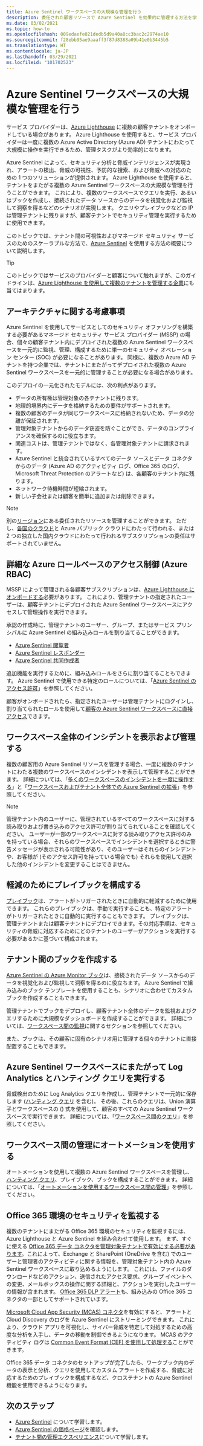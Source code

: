 ```yaml
---
title: Azure Sentinel ワークスペースの大規模な管理を行う
description: 委任された顧客リソースで Azure Sentinel を効果的に管理する方法を学習します。
ms.date: 03/02/2021
ms.topic: how-to
ms.openlocfilehash: 009edaefe021dedb5d9a40a8cc3bac2c2974ae10
ms.sourcegitcommit: f28ebb95ae9aaaff3f87d8388a09b41e0b3445b5
ms.translationtype: HT
ms.contentlocale: ja-JP
ms.lasthandoff: 03/29/2021
ms.locfileid: "101702523"
---
```

# <a name="manage-azure-sentinel-workspaces-at-scale"></a>Azure Sentinel ワークスペースの大規模な管理を行う

サービス プロバイダーは、[Azure Lighthouse](../overview.md) に複数の顧客テナントをオンボードしている場合があります。 Azure Lighthouse を使用すると、サービス プロバイダーは一度に複数の Azure Active Directory (Azure AD) テナントにわたって大規模に操作を実行できるため、管理タスクがより効率的になります。

Azure Sentinel によって、セキュリティ分析と脅威インテリジェンスが実現され、アラートの検出、脅威の可視性、予防的な捜索、および脅威への対応のための 1 つのソリューションが提供されます。 Azure Lighthouse を使用すると、テナントをまたがる複数の Azure Sentinel ワークスペースの大規模な管理を行うことができます。 これにより、複数のワークスペースでクエリを実行、あるいはブックを作成し、接続されたデータ ソースからのデータを視覚化および監視して洞察を得るなどのシナリオが実現します。 クエリやプレイブックなどの IP は管理テナントに残りますが、顧客テナントでセキュリティ管理を実行するために使用できます。

このトピックでは、テナント間の可視性およびマネージド セキュリティ サービスのためのスケーラブルな方法で、[Azure Sentinel](../../sentinel/overview.md) を使用する方法の概要について説明します。

> [!TIP]
> このトピックではサービスのプロバイダーと顧客について触れますが、このガイドラインは、[Azure Lighthouse を使用して複数のテナントを管理する企業](../concepts/enterprise.md)にも当てはまります。

## <a name="architectural-considerations"></a>アーキテクチャに関する考慮事項

Azure Sentinel を使用してサービスとしてのセキュリティ オファリングを構築する必要があるマネージド セキュリティ サービス プロバイダー (MSSP) の場合、個々の顧客テナント内にデプロイされた複数の Azure Sentinel ワークスペースを一元的に監視、管理、構成するために単一のセキュリティ オペレーション センター (SOC) が必要になることがあります。 同様に、複数の Azure AD テナントを持つ企業では、テナントにまたがってデプロイされた複数の Azure Sentinel ワークスペースを一元的に管理することが必要になる場合があります。

このデプロイの一元化されたモデルには、次の利点があります。

- データの所有権は管理対象の各テナントに残ります。
- 地理的境界内にデータを格納するための要件がサポートされます。
- 複数の顧客のデータが同じワークスペースに格納されないため、データの分離が保証されます。
- 管理対象テナントからのデータ窃盗を防ぐことができ、データのコンプライアンスを確保するのに役立ちます。
- 関連コストは、管理テナントではなく、各管理対象テナントに請求されます。
- Azure Sentinel と統合されているすべてのデータ ソースとデータ コネクタからのデータ (Azure AD のアクティビティ ログ、Office 365 のログ、Microsoft Threat Protection のアラートなど) は、各顧客のテナント内に残ります。
- ネットワーク待機時間が短縮されます。
- 新しい子会社または顧客を簡単に追加または削除できます。

> [!NOTE]
> 別の[リージョン](../../availability-zones/az-overview.md#regions)にある委任されたリソースを管理することができます。 ただし、[各国のクラウド](../../active-directory/develop/authentication-national-cloud.md)と Azure パブリック クラウドにわたって行われる、または 2 つの独立した国内クラウドにわたって行われるサブスクリプションの委任はサポートされていません。

## <a name="granular-azure-role-based-access-control-azure-rbac"></a>詳細な Azure ロールベースのアクセス制御 (Azure RBAC)

MSSP によって管理される各顧客サブスクリプションは、[Azure Lighthouse にオンボードする](onboard-customer.md)必要があります。 これにより、管理テナントの指定されたユーザーは、顧客テナントにデプロイされた Azure Sentinel ワークスペースにアクセスして管理操作を実行できます。

承認の作成時に、管理テナントのユーザー、グループ、またはサービス プリンシパルに Azure Sentinel の組み込みロールを割り当てることができます。

- [Azure Sentinel 閲覧者](../../role-based-access-control/built-in-roles.md#azure-sentinel-reader)
- [Azure Sentinel レスポンダー](../../role-based-access-control/built-in-roles.md#azure-sentinel-responder)
- [Azure Sentinel 共同作成者](../../role-based-access-control/built-in-roles.md#azure-sentinel-contributor)

追加機能を実行するために、組み込みロールをさらに割り当てることもできます。 Azure Sentinel で使用できる特定のロールについては、「[Azure Sentinel のアクセス許可](../../sentinel/roles.md)」を参照してください。

顧客がオンボードされたら、指定されたユーザーは管理テナントにログインし、割り当てられたロールを使用して[顧客の Azure Sentinel ワークスペースに直接アクセス](../../sentinel/multiple-tenants-service-providers.md)できます。

## <a name="view-and-manage-incidents-across-workspaces"></a>ワークスペース全体のインシデントを表示および管理する

複数の顧客用の Azure Sentinel リソースを管理する場合、一度に複数のテナントにわたる複数のワークスペースのインシデントを表示して管理することができます。 詳細については、「[多くのワークスペースのインシデントを一度に操作する](../../sentinel/multiple-workspace-view.md)」と「[ワークスペースおよびテナント全体での Azure Sentinel の拡張](../../sentinel/extend-sentinel-across-workspaces-tenants.md)」を参照してください。

> [!NOTE]
> 管理テナント内のユーザーに、管理されているすべてのワークスペースに対する読み取りおよび書き込みのアクセス許可が割り当てられていることを確認してください。 ユーザーが一部のワークスペースに対する読み取りアクセス許可のみを持っている場合、それらのワークスペースでインシデントを選択するときに警告メッセージが表示される可能性があり、そのユーザーはそれらのインシデントや、お客様が (そのアクセス許可を持っている場合でも) それらを使用して選択した他のインシデントを変更することはできません。

## <a name="configure-playbooks-for-mitigation"></a>軽減のためにプレイブックを構成する

[プレイブック](../../sentinel/tutorial-respond-threats-playbook.md)は、アラートがトリガーされたときに自動的に軽減するために使用できます。 これらのプレイブックは、手動で実行することも、特定のアラートがトリガーされたときに自動的に実行することもできます。 プレイブックは、管理テナントまたは顧客テナントにデプロイできます。その対応手順は、セキュリティの脅威に対応するためにどのテナントのユーザーがアクションを実行する必要があるかに基づいて構成されます。

## <a name="create-cross-tenant-workbooks"></a>テナント間のブックを作成する

[Azure Sentinel の Azure Monitor ブック](../../sentinel/overview.md#workbooks)は、接続されたデータ ソースからのデータを視覚化および監視して洞察を得るのに役立ちます。 Azure Sentinel で組み込みのブック テンプレートを使用することも、シナリオに合わせてカスタム ブックを作成することもできます。

管理テナントでブックをデプロイし、顧客テナント全体のデータを監視およびクエリするために大規模なダッシュボードを作成することができます。 詳細については、[ワークスペース間の監視](../../sentinel/extend-sentinel-across-workspaces-tenants.md#using-cross-workspace-workbooks)に関するセクションを参照してください。 

また、ブックは、その顧客に固有のシナリオ用に管理する個々のテナントに直接配置することもできます。

## <a name="run-log-analytics-and-hunting-queries-across-azure-sentinel-workspaces"></a>Azure Sentinel ワークスペースにまたがって Log Analytics とハンティング クエリを実行する

脅威検出のために Log Analytics クエリを作成し、管理テナントで一元的に保存します ([ハンティング クエリ](../../sentinel/extend-sentinel-across-workspaces-tenants.md#cross-workspace-hunting) を含む)。 その後、これらのクエリは、Union 演算子とワークスペースの () 式を使用して、顧客のすべての Azure Sentinel ワークスペースで実行できます。 詳細については、「[ワークスペース間のクエリ](../../sentinel/extend-sentinel-across-workspaces-tenants.md#cross-workspace-querying)」を参照してください。

## <a name="use-automation-for-cross-workspace-management"></a>ワークスペース間の管理にオートメーションを使用する

オートメーションを使用して複数の Azure Sentinel ワークスペースを管理し、[ハンティング クエリ](../../sentinel/hunting.md)、プレイブック、ブックを構成することができます。 詳細については、「[オートメーションを使用するワークスペース間の管理](../../sentinel/extend-sentinel-across-workspaces-tenants.md#cross-workspace-management-using-automation)」を参照してください。

## <a name="monitor-security-of-office-365-environments"></a>Office 365 環境のセキュリティを監視する

複数のテナントにまたがる Office 365 環境のセキュリティを監視するには、Azure Lighthouse と Azure Sentinel を組み合わせて使用します。 まず、すぐに使える [Office 365 データ コネクタを管理対象テナントで有効にする必要があります](../../sentinel/connect-office-365.md)。これによって、Exchange と SharePoint (OneDrive を含む) でのユーザーと管理者のアクティビティに関する情報を、管理対象テナント内の Azure Sentinel ワークスペースに取り込めるようにします。 これには、ファイルのダウンロードなどのアクション、送信されたアクセス要求、グループ イベントへの変更、メールボックスの操作に関する詳細と、アクションを実行したユーザーの情報が含まれます。 [Office 365 DLP アラート](https://techcommunity.microsoft.com/t5/azure-sentinel/ingest-office-365-dlp-events-into-azure-sentinel/ba-p/1031820)も、組み込みの Office 365 コネクタの一部としてサポートされています。

[Microsoft Cloud App Security (MCAS) コネクタ](../../sentinel/connect-cloud-app-security.md)を有効にすると、アラートと Cloud Discovery のログを Azure Sentinel にストリーミングできます。 これにより、クラウド アプリを可視化し、サイバー脅威を特定して対処するための高度な分析を入手し、データの移動を制御できるようになります。 MCAS のアクティビティ ログは [Common Event Format (CEF) を使用して処理する](https://techcommunity.microsoft.com/t5/azure-sentinel/ingest-box-com-activity-events-via-microsoft-cloud-app-security/ba-p/1072849)ことができます。

Office 365 データ コネクタのセットアップが完了したら、ワークブック内のデータの表示と分析、クエリを使用してカスタム アラートを作成する、脅威に対応するためのプレイブックを構成するなど、クロステナントの Azure Sentinel 機能を使用できるようになります。

## <a name="next-steps"></a>次のステップ

- [Azure Sentinel](../../sentinel/overview.md) について学習します。
- [Azure Sentinel の価格ページ](https://azure.microsoft.com/pricing/details/azure-sentinel/)を確認します。
- [テナント間の管理エクスペリエンス](../concepts/cross-tenant-management-experience.md)について学習します。

